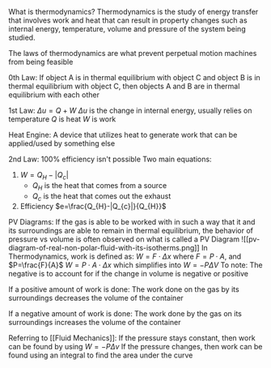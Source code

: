 What is thermodynamics?
Thermodynamics is the study of energy transfer that involves work and heat that can result in property changes such as internal energy, temperature, volume and pressure of the system being studied.

The laws of thermodynamics are what prevent perpetual motion machines from being feasible

0th Law: If object A is in thermal equilibrium with object C and object B is in thermal equilibrium with object C, then objects A and B are in thermal equilibrium with each other

1st Law: $\Delta{u}=Q+W$
$\Delta{u}$ is the change in internal energy, usually relies on temperature
$Q$ is heat
$W$ is work

Heat Engine: A device that utilizes heat to generate work that can be applied/used by something else

2nd Law: 100% efficiency isn't possible
Two main equations: 
1. $W=Q_{H}-|Q_{c}|$
	- $Q_{H}$ is the heat that comes from a source
	- $Q_{c}$ is the heat that comes out the exhaust
2. Efficiency $e=\frac{Q_{H}-|Q_{c}|}{Q_{H}}$


PV Diagrams: If the gas is able to be worked with in such a way that it and its surroundings are able to remain in thermal equilibrium, the behavior of pressure vs volume is often observed on what is called a PV Diagram
![[pv-diagram-of-real-non-polar-fluid-with-its-isotherms.png]]
In Thermodynamics, work is defined as: 
$W=F\cdot \Delta{x}$
where $F=P\cdot A$, and $P=\frac{F}{A}$
$W=P\cdot A \cdot \Delta{x}$
which simplifies into $W=-P\Delta{V}$
To note:
The negative is to account for if the change in volume is negative or positive

If a positive amount of work is done: The work done on the gas by its surroundings decreases the volume of the container

If a negative amount of work is done: The work done by the gas on its surroundings increases the volume of the container

Referring to [[Fluid Mechanics]]:
If the pressure stays constant, then work can be found by using $W=-P\Delta{v}$
If the pressure changes, then work can be found using an integral to find the area under the curve
